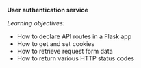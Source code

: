 **User authentication service**

*Learning objectives:*

- How to declare API routes in a Flask app
- How to get and set cookies
- How to retrieve request form data
- How to return various HTTP status codes
